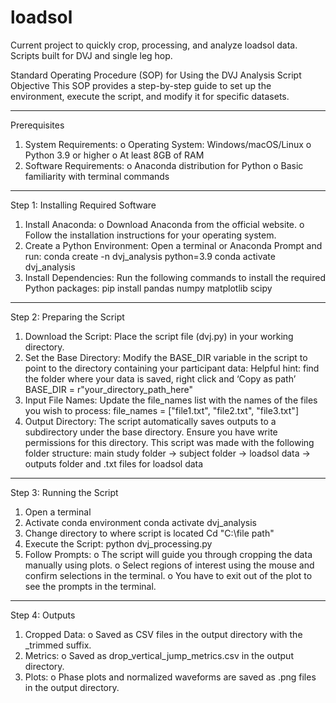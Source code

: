 # loadsol
Current project to quickly crop, processing, and analyze loadsol data. Scripts built for DVJ and single leg hop. 

Standard Operating Procedure (SOP) for Using the DVJ Analysis Script
Objective
This SOP provides a step-by-step guide to set up the environment, execute the script, and modify it for specific datasets.
________________________________________
Prerequisites
1.	System Requirements:
o	Operating System: Windows/macOS/Linux
o	Python 3.9 or higher
o	At least 8GB of RAM
2.	Software Requirements:
o	Anaconda distribution for Python
o	Basic familiarity with terminal commands
________________________________________
Step 1: Installing Required Software
1.	Install Anaconda:
o	Download Anaconda from the official website.
o	Follow the installation instructions for your operating system.
2.	Create a Python Environment: Open a terminal or Anaconda Prompt and run:
conda create -n dvj_analysis python=3.9
conda activate dvj_analysis
3.	Install Dependencies: Run the following commands to install the required Python packages:
pip install pandas numpy matplotlib scipy
________________________________________
Step 2: Preparing the Script
1.	Download the Script: Place the script file (dvj.py) in your working directory.
2.	Set the Base Directory: Modify the BASE_DIR variable in the script to point to the directory containing your participant data:
Helpful hint: find the folder where your data is saved, right click and ‘Copy as path’
BASE_DIR = r"your_directory_path_here"
3.	Input File Names: Update the file_names list with the names of the files you wish to process:
file_names = ["file1.txt", "file2.txt", "file3.txt"]
4.	Output Directory: The script automatically saves outputs to a subdirectory under the base directory. Ensure you have write permissions for this directory.
This script was made with the following folder structure: main study folder -> subject folder -> loadsol data -> outputs folder and .txt files for loadsol data 
________________________________________
Step 3: Running the Script
1.	Open a terminal
2.	Activate conda environment
conda activate dvj_analysis
3.	Change directory to where script is located
Cd "C:\file path"
4.	Execute the Script:
python dvj_processing.py
5.	Follow Prompts:
o	The script will guide you through cropping the data manually using plots.
o	Select regions of interest using the mouse and confirm selections in the terminal.
o	You have to exit out of the plot to see the prompts in the terminal. 
________________________________________
Step 4: Outputs
1.	Cropped Data:
o	Saved as CSV files in the output directory with the _trimmed suffix.
2.	Metrics:
o	Saved as drop_vertical_jump_metrics.csv in the output directory.
3.	Plots:
o	Phase plots and normalized waveforms are saved as .png files in the output directory.

